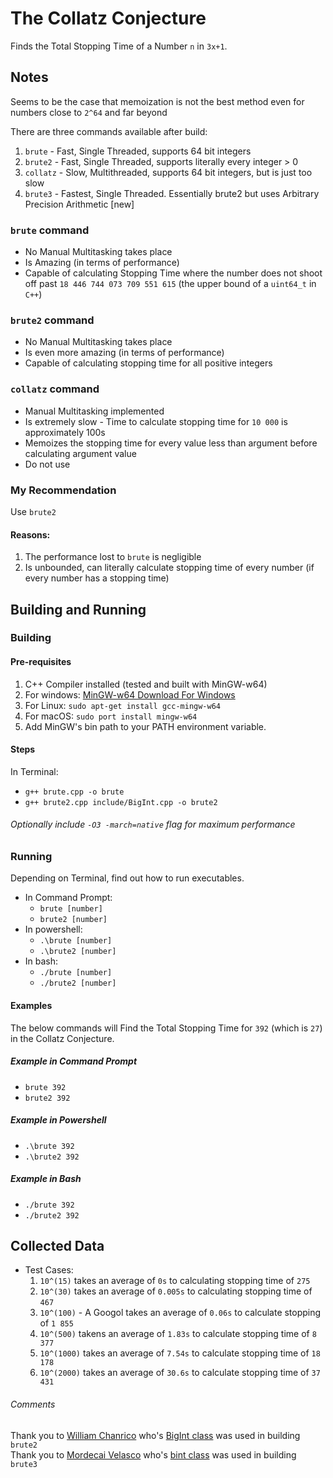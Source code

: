 # The Collatz Conjecture
Finds the Total Stopping Time of a Number ```n``` in ```3x+1```.

## Notes
Seems to be the case that memoization is not the best method even for numbers close to ```2^64``` and far beyond

There are three commands available after build:
1. ```brute```   - Fast, Single Threaded, supports 64 bit integers
2. ```brute2```  - Fast, Single Threaded, supports literally every integer > 0
3. ```collatz``` - Slow, Multithreaded, supports 64 bit integers, but is just too slow
4. ```brute3``` - Fastest, Single Threaded. Essentially brute2 but uses Arbitrary Precision Arithmetic [new]

### ```brute``` command
* No Manual Multitasking takes place
* Is Amazing (in terms of performance)
* Capable of calculating Stopping Time where the number does not shoot off past ```18 446 744 073 709 551 615``` (the upper bound of a ```uint64_t``` in ```C++```)

### ```brute2``` command
* No Manual Multitasking takes place
* Is even more amazing (in terms of performance)
* Capable of calculating stopping time for all positive integers

### ```collatz``` command
* Manual Multitasking implemented
* Is extremely slow - Time to calculate stopping time for ```10 000``` is approximately 100s
* Memoizes the stopping time for every value less than argument before calculating argument value
* Do not use

### My Recommendation
Use ```brute2```
#### Reasons:
1. The performance lost to ```brute``` is negligible
2. Is unbounded, can literally calculate stopping time of every number (if every number has a stopping time)

## Building and Running
### Building
#### Pre-requisites
1. C++ Compiler installed (tested and built with MinGW-w64)
  1. For windows: [MinGW-w64 Download For Windows](https://sourceforge.net/projects/mingw-w64/files/Toolchains%20targetting%20Win32/Personal%20Builds/mingw-builds/installer/mingw-w64-install.exe/download)
  2. For Linux: ```sudo apt-get install gcc-mingw-w64```
  3. For macOS: ```sudo port install mingw-w64```
3. Add MinGW's bin path to your PATH environment variable.

#### Steps
In Terminal:
* ```g++ brute.cpp -o brute```
* ```g++ brute2.cpp include/BigInt.cpp -o brute2```

###### Optionally include ```-O3 -march=native``` flag for maximum performance

### Running
Depending on Terminal, find out how to run executables.
* In Command Prompt:
  * ```brute [number]```
  * ```brute2 [number]```
* In powershell:
  * ```.\brute [number]```
  * ```.\brute2 [number]```
* In bash:
  * ```./brute [number]```
  * ```./brute2 [number]```

#### Examples
The below commands will Find the Total Stopping Time for ```392``` (which is ```27```) in the Collatz Conjecture.

##### Example in Command Prompt
* ```brute 392```
* ```brute2 392```

##### Example in Powershell
* ```.\brute 392```
* ```.\brute2 392```

##### Example in Bash
* ```./brute 392```
* ```./brute2 392```

## Collected Data
* Test Cases:
  1. ```10^(15)``` takes an average of ```0s``` to calculating stopping time of ```275```
  2. ```10^(30)``` takes an average of ```0.005s``` to calculating stopping time of ```467```
  3. ```10^(100)``` - A Googol takes an average of ```0.06s``` to calculate stopping of ```1 855```
  4. ```10^(500)``` takens an average of ```1.83s``` to calculate stopping time of ```8 377```
  5. ```10^(1000)``` takes an average of ```7.54s``` to calculate stopping time of ```18 178```
  6. ```10^(2000)``` takes an average of ```30.6s``` to calculate stopping time of ```37 431```


###### Comments
Thank you to [William Chanrico](https://github.com/williamchanrico) who's [BigInt class](https://github.com/williamchanrico/biginteger-cpp/blob/master/BigInt.cpp) was used in building ```brute2``` \
Thank you to [Mordecai Velasco](https://github.com/mrdcvlsc) who's [bint class](https://github.com/mrdcvlsc/APA/tree/main/bint) was used in building ```brute3```
